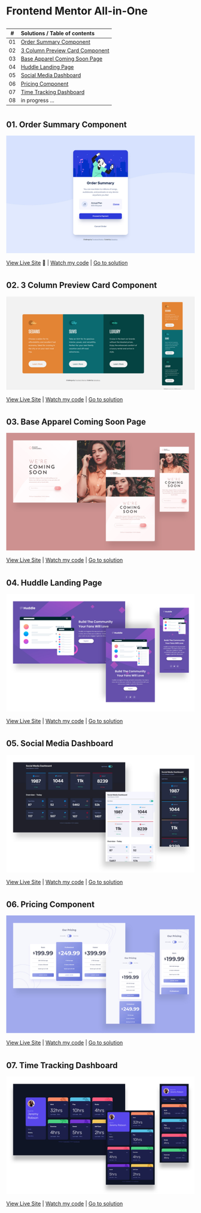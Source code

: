 # Frontend Mentor All-in-One

##

|  #  | Solutions / Table of contents                                         |
| :-: | :-------------------------------------------------------------------- |
| 01  | [Order Summary Component](#01.-order-summary-component)               |
| 02  | [3 Column Preview Card Component](#02.-column-preview-card-component) |
| 03  | [Base Apparel Coming Soon Page](#03.-base-apparel-coming-soon-page)   |
| 04  | [Huddle Landing Page](#04.-huddle-landing-page)                       |
| 05  | [Social Media Dashboard](#05.-social-media-dashboard)                 |
| 06  | [Pricing Component](#06.-pricing-component)                           |
| 07  | [Time Tracking Dashboard](#-07.-time-tracking-dashboard)               |
| 08  | in progress ...                                                       |

#

## 01. Order Summary Component

![screenshot](./assets/order-component.jpg)

[View Live Site](https://lukaszkus.github.io/order-component/) :eyes: | [Watch my code](https://github.com/lukaszkus/order-component) | [Go to solution](https://www.frontendmentor.io/solutions/order-summary-component-with-sass-bem-and-gulp-nT1yovet4)

#

## 02. 3 Column Preview Card Component

![screenshot](./assets/3-column-component.jpg)

[View Live Site](https://lukaszkus.github.io/3-column-component/) | [Watch my code](https://github.com/lukaszkus/3-column-component) | [Go to solution](https://www.frontendmentor.io/solutions/3column-responsive-component-yij59BH8O)

#

## 03. Base Apparel Coming Soon Page

![screenshot](./assets/base-apparel-coming-soon.jpg)

[View Live Site](https://lukaszkus.github.io/base-apparel-coming-soon/) | [Watch my code](https://github.com/lukaszkus/base-apparel-coming-soon) | [Go to solution](https://www.frontendmentor.io/solutions/base-apparel-coming-soon-page-using-sass-and-vanilla-js--58UvuOfq)

#

## 04. Huddle Landing Page

![screenshot](./assets/huddle-landing-page.jpg)

[View Live Site](https://lukaszkus.github.io/huddle-landing-page/) | [Watch my code](https://github.com/lukaszkus/huddle-landing-page) | [Go to solution](https://www.frontendmentor.io/solutions/huddle-landing-page-flexbox-rwd-Ad-e-N1Vq)

#

## 05. Social Media Dashboard

![screenshot](./assets/social-media-dashboard.jpg)

[View Live Site](https://lukaszkus.github.io/social-media-dashboard/) | [Watch my code](https://github.com/lukaszkus/social-media-dashboard) | [Go to solution](https://www.frontendmentor.io/solutions/social-media-dashboard-using-sass-flexbox-js-sTVu9mnaE)

#

## 06. Pricing Component

![screenshot](./assets/pricing-component.jpg)

[View Live Site](https://lukaszkus.github.io/pricing-component/) | [Watch my code](https://github.com/lukaszkus/pricing-component) | [Go to solution](https://www.frontendmentor.io/solutions/pricing-component-with-sass-and-vanilla-js-nZ38TvfA3)

#

## 07. Time Tracking Dashboard

![screenshot](./assets/time-tracking-dashboard.jpg)

[View Live Site](https://lukaszkus.github.io/time-tracking-dashboard/) | [Watch my code](https://github.com/lukaszkus/time-tracking-dashboard) | [Go to solution](https://www.frontendmentor.io/solutions/time-tracking-dashboard-with-css-grid-v6fh02r7A)
